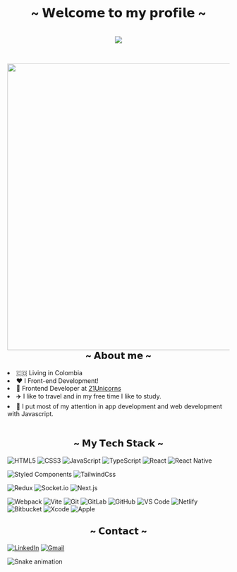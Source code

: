 

<h1 align="center">~ 𝗪𝗲𝗹𝗰𝗼𝗺𝗲 𝘁𝗼 𝗺𝘆 𝗽𝗿𝗼𝗳𝗶𝗹𝗲 ~</h1>
<br>
  <div align="center">
    <img src="https://i.pinimg.com/originals/2f/70/99/2f7099742924f3466241a1254e963b25.gif">
  </div>
<br>




<div>
  <img src="https://www.notion.so/image/https%3A%2F%2Fs3.us-west-2.amazonaws.com%2Fsecure.notion-static.com%2Ff5a2e3c7-3ae3-42dc-83e3-1686af652315%2Fmoody_room.gif%3FX-Amz-Algorithm%3DAWS4-HMAC-SHA256%26X-Amz-Credential%3DAKIAT73L2G45O3KS52Y5%252F20210316%252Fus-west-2%252Fs3%252Faws4_request%26X-Amz-Date%3D20210316T004313Z%26X-Amz-Expires%3D86400%26X-Amz-Signature%3Da7f3959407d0893d38f65422def8fc21036039983f9cb0be671427e53bc131d0%26X-Amz-SignedHeaders%3Dhost?table=block&id=aa056328-d3b5-4f18-b15e-32be0a984941&spaceId=5d3f7687-8335-4c69-b329-db9194499a53&userId=98ee832f-4c3c-44bc-a96f-97a598a2c47e&cache=v2" align="right" height="650">
<h2 align="center">~ 𝗔𝗯𝗼𝘂𝘁 𝗺𝗲 ~</h2>

<li>
  🇨🇴 Living in Colombia 
</li>
<li>
  ❤️ I Front-end Development!
</li>
<li>
   💼 Frontend Developer at <a href="http://razorpay.com/">21Unicorns</a>
</li>
<li>
   ✈️ I like to travel and in my free time I like to study.
</li>
<li>
  🎯 I put most of my attention in app development and web development with Javascript.
</li>
<br>
</div>


<div>
<h2 align="center"> ~ 𝗠𝘆 𝗧𝗲𝗰𝗵 𝗦𝘁𝗮𝗰𝗸 ~ </h2>
</div>

![HTML5](https://img.shields.io/badge/-HTML5-%23E44D27?style=flat-square&logo=html5&logoColor=ffffff)
![CSS3](https://img.shields.io/badge/-CSS3-%231572B6?style=flat-square&logo=css3)
![JavaScript](https://img.shields.io/badge/-JavaScript-%23F7DF1C?style=flat-square&logo=javascript&logoColor=000000&labelColor=%23F7DF1C&color=%23FFCE5A)
![TypeScript](https://img.shields.io/badge/-TypeScript-007ACC?style=flat-square&logo=typescript&logoColor=white)
![React](https://img.shields.io/badge/-React-%23282C34?style=flat-square&logo=react)
![React Native](https://img.shields.io/badge/-React_Native-%23282C34?style=flat-square&logo=react)

![Styled Components](https://img.shields.io/badge/styled--components-DB7093?style=flat-square&logo=styled-components&logoColor=white)
![TailwindCss](https://img.shields.io/badge/-TailwindCss-%231a202c?style=flat-square&logo=tailwind-css)

![Redux](https://img.shields.io/badge/redux-%23593d88.svg?style=flat-square&logo=redux&logoColor=white)
![Socket.io](https://img.shields.io/badge/-Socket.io-black?style=flat-square&logo=socket.io)
![Next.js](https://img.shields.io/badge/-Next.js-black?style=flat-square&logo=Next.js)

![Webpack](https://img.shields.io/badge/-Webpack-%232C3A42?style=flat-square&logo=webpack)
![Vite](https://img.shields.io/badge/-Vite-%23646CFF?style=flat-square&logo=vite&logoColor=ffffff)
![Git](https://img.shields.io/badge/-Git-%23F05032?style=flat-square&logo=git&logoColor=%23ffffff)
![GitLab](https://img.shields.io/badge/-GitLab-FCA121?style=flat-square&logo=gitlab)
![GitHub](https://img.shields.io/badge/github-%23121011.svg?style=flat-square&logo=github&logoColor=white)
![VS Code](https://img.shields.io/badge/-VSCode-%23007ACC?style=flat-square&logo=visual-studio-code)
![Netlify](https://img.shields.io/badge/-Netlify-%2300C7B7?style=flat-square&logo=netlify&logoColor=ffffff)
![Bitbucket](https://img.shields.io/badge/bitbucket-%230047B3.svg?style=flat-square&logo=bitbucket&logoColor=white)
![Xcode](https://img.shields.io/badge/Xcode-007ACC?style=flat-square&logo=Xcode&logoColor=white)
![Apple](https://img.shields.io/badge/MacOS-black?style=flat-square&logo=Apple)



<div>
<h2 align="center"> ~ 𝗖𝗼𝗻𝘁𝗮𝗰𝘁 ~ </h2>
</div>

[![LinkedIn](https://img.shields.io/badge/linkedin-%230077B5.svg?style=flat-square&logo=linkedin&logoColor=white)](https://www.linkedin.com/in/esteban-vega-003b02129/)
[![Gmail](https://img.shields.io/badge/Gmail-D14836?style=flat-square&logo=gmail&logoColor=white)](mailto:iestebanvega1@gmail.com)

![Snake animation](https://github.com/estevg/estevg/blob/output/github-contribution-grid-snake.svg)
